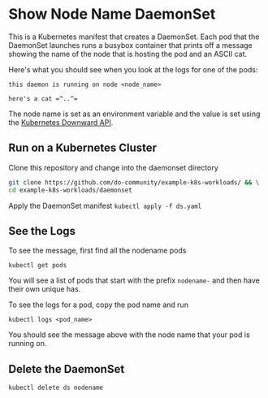# Show Node Name DaemonSet 
This is a Kubernetes manifest that creates a DaemonSet. Each pod that the DaemonSet launches runs a busybox container that prints off a message showing the name of the node that is hosting the pod and an ASCII cat. 

Here's what you should see when you look at the logs for one of the pods: 

```
this daemon is running on node <node_name>

here's a cat =^..^=
``` 

The node name is set as an environment variable and the value is set using the [Kubernetes Downward API](https://kubernetes.io/docs/tasks/inject-data-application/environment-variable-expose-pod-information/#the-downward-api). 

## Run on a Kubernetes Cluster
Clone this repository and change into the daemonset directory
```bash
git clone https://github.com/do-community/example-k8s-workloads/ && \
cd example-k8s-workloads/daemonset
```
Apply the DaemonSet manifest
`kubectl apply -f ds.yaml`

## See the Logs 
To see the message, first find all the nodename pods 

`kubectl get pods` 

You will see a list of pods that start with the prefix `nodename-` and then have their own unique has. 

To see the logs for a pod, copy the pod name and run 

`kubectl logs <pod_name>`

You should see the message above with the node name that your pod is running on. 

## Delete the DaemonSet 

`kubectl delete ds nodename`

